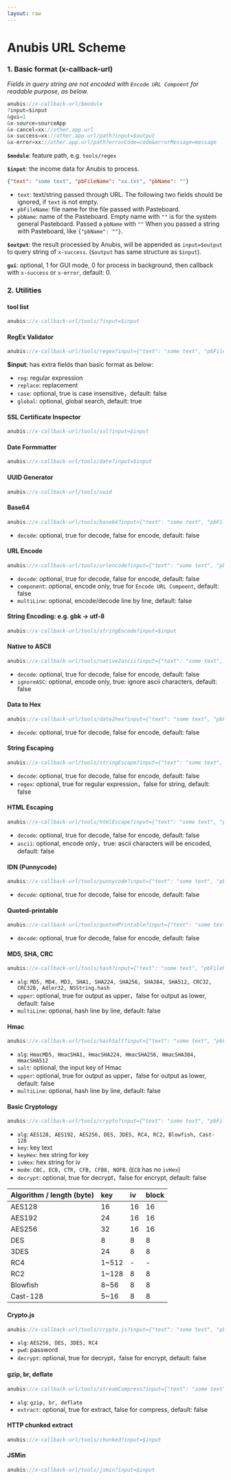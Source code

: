 ```yaml
---
layout: raw
---
```


# Anubis URL Scheme

### 1. Basic format (x-callback-url)

*Fields in query string are not encoded with `Encode URL Compoent` for readable purpose, as below.*

```js
anubis://x-callback-url/$module
?input=$input
&gui=1
&x-source=sourceApp
&x-cancel=xx://other.app.url
&x-success=xx://other.app.url/path?input=$output
&x-error=xx://other.app.url/path?errorCode=code&errorMessage=message
```

**`$module`**: feature path, e.g. `tools/regex`

**`$input`**: the income data for Anubis to process.
```json
{"text": "some text", "pbFileName": "xx.txt", "pbName": ""}
```
- `text`: text/string passed through URL. The following two fields should be ignored, if `text` is not empty.
- `pbFileName`: file name for the file passed with Pasteboard.
- `pbName`: name of the Pasteboard. Empty name with `""` is for the system general Pasteboard. Passed a `pbName` with `""` When you passed a string with Pasteboard, like `{"pbName": ""}`.

**`$output`**: the result processed by Anubis, will be appended as `input=$output` to query string of `x-success`. (`$output` has same structure as `$input`).

**`gui`**: optional, 1 for GUI mode, 0 for process in background, then callback with `x-success` or `x-error`, default: 0.


### 2. Utilities

#### tool list
```js
anubis://x-callback-url/tools/?input=$input
```

#### RegEx Validator
```js
anubis://x-callback-url/tools/regex?input={"text": "some text", "pbFileName": "xx.txt", "pbName": "", "reg": "^abc", "case": true, "global": false, "replace": "00"}
```

**$input**: has extra fields than basic format as below:
- `reg`: regular expression
- `replace`: replacement
- `case`: optional, true is case insensitive，default: false
- `global`: optional, global search, default: true


#### SSL Certificate Inspector
```js
anubis://x-callback-url/tools/ssl?input=$input
```

#### Date Formmatter
```js
anubis://x-callback-url/tools/date?input=$input
```

#### UUID Generator
```js
anubis://x-callback-url/tools/uuid
```

#### Base64
```js
anubis://x-callback-url/tools/base64?input={"text": "some text", "pbFileName": "xx.txt", "pbName": "", "decode": false}
```
- `decode`: optional, true for decode, false for encode, default: false
  

#### URL Encode
```js
anubis://x-callback-url/tools/urlencode?input={"text": "some text", "pbFileName": "xx.txt", "pbName": "", "decode": false, "component": false, "multiLine": false}
```
- `decode`: optional, true for decode, false for encode, default: false
- `component`: optional, encode only, true for `Encode URL Compoent`, default: false
- `multiLine`: optional, encode/decode line by line, default: false


#### String Encoding: e.g. gbk -> utf-8
```js
anubis://x-callback-url/tools/stringEncode?input=$input
```

#### Native to ASCII
```js
anubis://x-callback-url/tools/native2ascii?input={"text": "some text", "pbFileName": "xx.txt", "pbName": "", "decode": false, "ignoreASC": false}
```
- `decode`: optional, true for decode, false for encode, default: false
- `ignoreASC`: optional, encode only, true: ignore ascii characters, default: false


#### Data to Hex
```js
anubis://x-callback-url/tools/date2hex?input={"text": "some text", "pbFileName": "xx.txt", "pbName": "", "decode": false}
```
- `decode`: optional, true for decode, false for encode, default: false
  

#### String Escaping
```js
anubis://x-callback-url/tools/stringEscape?input={"text": "some text", "pbFileName": "xx.txt", "pbName": "", "decode": false, "regex": false}
```
- `decode`: optional, true for decode, false for encode, default: false
- `regex`: optional, true for regular expression，false for string, default: false
  

#### HTML Escaping
```js
anubis://x-callback-url/tools/htmlEscape?input={"text": "some text", "pbFileName": "xx.txt", "pbName": "", "decode": false, "ascii": false}
```
- `decode`: optional, true for decode, false for encode, default: false
- `ascii`: optional, encode only，true: ascii characters will be encoded, default: false
  

#### IDN (Punnycode)
```js
anubis://x-callback-url/tools/punnycode?input={"text": "some text", "pbFileName": "xx.txt", "pbName": "", "decode": false}
```
- `decode`: optional, true for decode, false for encode, default: false
  

#### Quoted-printable
```js
anubis://x-callback-url/tools/quotedPrintable?input={"text": "some text", "pbFileName": "xx.txt", "pbName": "", "decode": false}
```
- `decode`: optional, true for decode, false for encode, default: false
  

#### MD5, SHA, CRC
```js
anubis://x-callback-url/tools/hash?input={"text": "some text", "pbFileName": "xx.txt", "pbName": "", "alg": "MD5", "multiLine": true, "upper": true}
```
- `alg`: `MD5, MD4, MD3, SHA1, SHA224, SHA256, SHA384, SHA512, CRC32, CRC32B, Adler32, NSString.hash`
- `upper`: optional, true for output as upper，false for output as lower, default: false
- `multiLine`: optional, hash line by line, default: false
  

#### Hmac
```js
anubis://x-callback-url/tools/hashSalt?input={"text": "some text", "pbFileName": "xx.txt", "pbName": "", "alg": "HmacMD5", "salt": "xxx", "multiLine": true, "upper": true}
```
- `alg`: `HmacMD5, HmacSHA1, HmacSHA224, HmacSHA256, HmacSHA384, HmacSHA512`
- `salt`: optional, the input key of Hmac
- `upper`: optional, true for output as upper，false for output as lower, default: false
- `multiLine`: optional, hash line by line, default: false


#### Basic Cryptology
```js
anubis://x-callback-url/tools/crypto?input={"text": "some text", "pbFileName": "xx.txt", "pbName": "", "alg": "AES128", "key": "xxx", "ivHex": "", "mode": "CBC", "decrypt": false}
```
- `alg`: `AES128, AES192, AES256, DES, 3DES, RC4, RC2, Blowfish, Cast-128`
- `key`: key text
- `keyHex`: hex string for key
- `ivHex`: hex string for iv
- `mode`: `CBC, ECB, CTR, CFB, CFB8, NOFB`. (`ECB` has no `ivHex`)
- `decrypt`: optional, true for decrypt，false for encrypt, default: false

| Algorithm / length (byte) | key | iv | block |
|:-------|:----|:----|:----|
| AES128 | 16 | 16 | 16 |
| AES192 | 24 | 16 | 16 |
| AES256 | 32 | 16 | 16 |
| DES | 8 | 8 | 8 |
| 3DES | 24 | 8 | 8 |
| RC4 | 1~512 | - | - |
| RC2 | 1~128 | 8 | 8 |
| Blowfish | 8~56 | 8 | 8 |
| Cast-128 | 5~16 | 8 | 8 |


#### Crypto.js
```js
anubis://x-callback-url/tools/crypto.js?input={"text": "some text", "pbFileName": "xx.txt", "pbName": "", "alg": "AES128", "pwd": "xxx", "decrypt": false}
```
- `alg`: `AES256, DES, 3DES, RC4`
- `pwd`: password
- `decrypt`: optional, true for decrypt，false for encrypt, default: false


#### gzip, br, deflate
```js
anubis://x-callback-url/tools/streamCompress?input={"text": "some text", "pbFileName": "xx.txt", "pbName": "", "alg": "gzip", "extract": false}
```
- `alg`: `gzip, br, deflate`
- `extract`:  optional, true for extract, false for compress, default: false


#### HTTP chunked extract
```js
anubis://x-callback-url/tools/chunked?input=$input
```


#### JSMin
```js
anubis://x-callback-url/tools/jsmin?input=$input
```